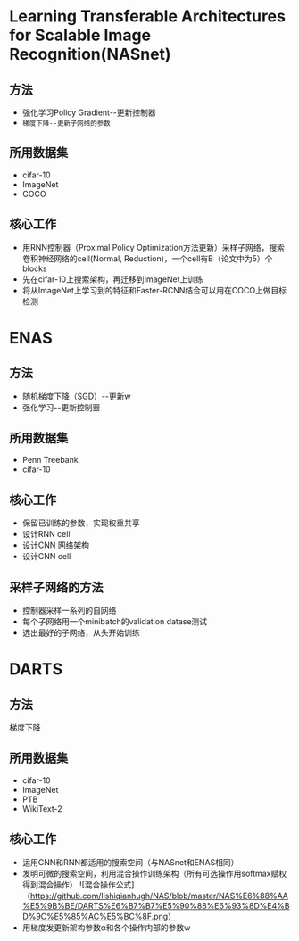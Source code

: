 # Learning Transferable Architectures for Scalable Image Recognition(NASnet)
## 方法
* 强化学习Policy Gradient--更新控制器
* `梯度下降--更新子网络的参数`
## 所用数据集
* cifar-10
* ImageNet
* COCO
## 核心工作
* 用RNN控制器（Proximal Policy Optimization方法更新）采样子网络，搜索卷积神经网络的cell(Normal, Reduction)，一个cell有B（论文中为5）个blocks
* 先在cifar-10上搜索架构，再迁移到ImageNet上训练
* 将从ImageNet上学习到的特征和Faster-RCNN结合可以用在COCO上做目标检测
# ENAS
## 方法
* 随机梯度下降（SGD）--更新w
* 强化学习--更新控制器
## 所用数据集
* Penn Treebank
* cifar-10
## 核心工作
* 保留已训练的参数，实现权重共享
* 设计RNN cell
* 设计CNN 网络架构
* 设计CNN cell
## 采样子网络的方法
* 控制器采样一系列的自网络
* 每个子网络用一个minibatch的validation datase测试
* 选出最好的子网络，从头开始训练
# DARTS
## 方法
梯度下降
## 所用数据集
* cifar-10
* ImageNet
* PTB
* WikiText-2
## 核心工作
* 运用CNN和RNN都适用的搜索空间（与NASnet和ENAS相同）
* 发明可微的搜索空间，利用混合操作训练架构（所有可选操作用softmax赋权得到混合操作）
![混合操作公式]（https://github.com/lishiqianhugh/NAS/blob/master/NAS%E6%88%AA%E5%9B%BE/DARTS%E6%B7%B7%E5%90%88%E6%93%8D%E4%BD%9C%E5%85%AC%E5%BC%8F.png）
* 用梯度发更新架构参数α和各个操作内部的参数w
